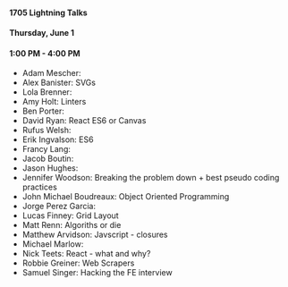 #### 1705 Lightning Talks
#### Thursday, June 1
#### 1:00 PM - 4:00 PM

- Adam Mescher:
- Alex Banister: SVGs
- Lola Brenner:
- Amy Holt: Linters
- Ben Porter:
- David Ryan: React ES6 or Canvas
- Rufus Welsh:
- Erik Ingvalson: ES6
- Francy Lang:
- Jacob Boutin:
- Jason Hughes:
- Jennifer Woodson: Breaking the problem down + best pseudo coding practices
- John Michael Boudreaux: Object Oriented Programming
- Jorge Perez Garcia:
- Lucas Finney: Grid Layout
- Matt Renn: Algoriths or die
- Matthew Arvidson: Javscript - closures
- Michael Marlow:
- Nick Teets: React - what and why?
- Robbie Greiner: Web Scrapers
- Samuel Singer: Hacking the FE interview
